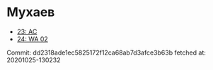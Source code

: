 # Мухаев
- [23: AC](23.md)
- [24: WA 02](24.md)

Commit: dd2318ade1ec5825172f12ca68ab7d3afce3b63b
 fetched at: 20201025-130232

